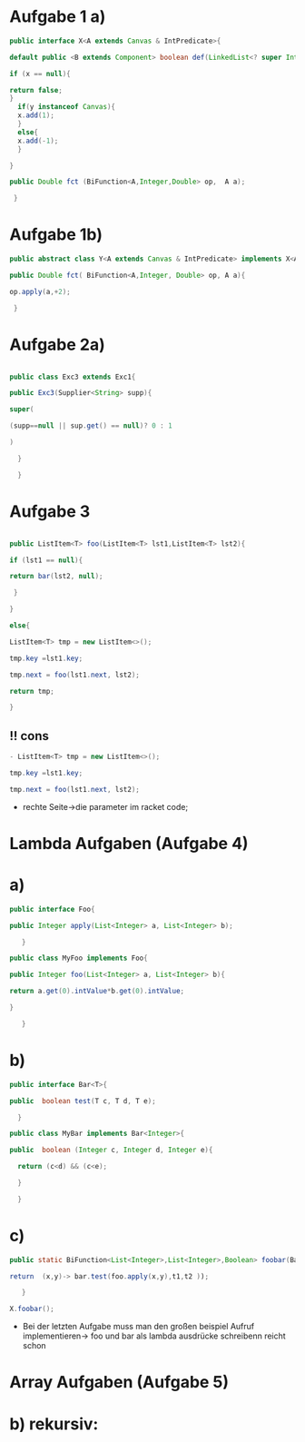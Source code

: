 
# Aufgabe 1 a) 
```java
public interface X<A extends Canvas & IntPredicate>{

default public <B extends Component> boolean def(LinkedList<? super Integer> x, B y){

if (x == null){

return false;
}
  if(y instanceof Canvas){
  x.add(1);
  }
  else{
  x.add(-1);
  }

}

public Double fct (BiFunction<A,Integer,Double> op,  A a);

 }

```

# Aufgabe 1b) 

```java
public abstract class Y<A extends Canvas & IntPredicate> implements X<A>, Consumer<A>{

public Double fct( BiFunction<A,Integer, Double> op, A a){

op.apply(a,+2);

 }
```





# Aufgabe 2a)

```java 

public class Exc3 extends Exc1{

public Exc3(Supplier<String> supp){

super(

(supp==null || sup.get() == null)? 0 : 1

)

  }

  }

```


# Aufgabe 3 
```java

public ListItem<T> foo(ListItem<T> lst1,ListItem<T> lst2){

if (lst1 == null){

return bar(lst2, null);

 }

}

else{ 

ListItem<T> tmp = new ListItem<>();

tmp.key =lst1.key;

tmp.next = foo(lst1.next, lst2);

return tmp;

}

```

## !! cons 
```java
- ListItem<T> tmp = new ListItem<>();

tmp.key =lst1.key;

tmp.next = foo(lst1.next, lst2);
```
* rechte Seite->die parameter im racket code;






# Lambda Aufgaben (Aufgabe 4)
# a)
```java
public interface Foo{

public Integer apply(List<Integer> a, List<Integer> b);

   }

public class MyFoo implements Foo{

public Integer foo(List<Integer> a, List<Integer> b){

return a.get(0).intValue*b.get(0).intValue;

}

   }
```

# b)
```java
public interface Bar<T>{

public  boolean test(T c, T d, T e);

  }

public class MyBar implements Bar<Integer>{

public  boolean (Integer c, Integer d, Integer e){

  return (c<d) && (c<e);

  }

  }
```

# c)
```JAVA
public static BiFunction<List<Integer>,List<Integer>,Boolean> foobar(Bar<Integer> bar, Foo foo, Integer t1, Integer t2){

return  (x,y)-> bar.test(foo.apply(x,y),t1,t2 ));

   }

X.foobar();
```

-  Bei der letzten Aufgabe muss man den großen beispiel Aufruf implementieren-> foo und bar als lambda ausdrücke schreibenn reicht schon

# Array Aufgaben (Aufgabe 5)

# b) rekursiv:

```java 


```